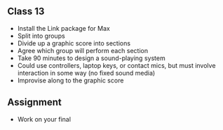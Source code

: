 ## Class 13
- Install the Link package for Max
- Split into groups
- Divide up a graphic score into sections
- Agree which group will perform each section
- Take 90 minutes to design a sound-playing system
- Could use controllers, laptop keys, or contact mics, but must involve interaction in some way (no fixed sound media)
- Improvise along to the graphic score 

## Assignment
- Work on your final